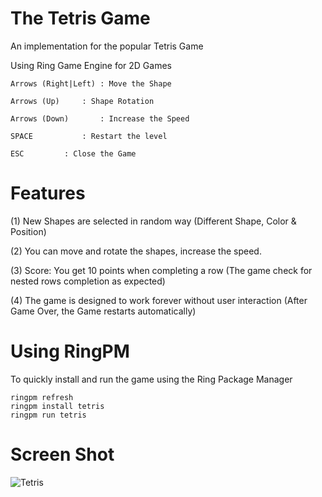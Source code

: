 The Tetris Game
===============

An implementation for the popular Tetris Game 

Using Ring Game Engine for 2D Games 

	Arrows (Right|Left)	: Move the Shape

	Arrows (Up)		: Shape Rotation	

	Arrows (Down)		: Increase the Speed

	SPACE			: Restart the level

	ESC			: Close the Game

# Features

(1) New Shapes are selected in random way (Different Shape, Color & Position)

(2) You can move and rotate the shapes, increase the speed.

(3) Score: You get 10 points when completing a row (The game check for nested rows completion as expected)

(4) The game is designed to work forever without user interaction (After Game Over, the Game restarts automatically)

# Using RingPM

To quickly install and run the game using the Ring Package Manager

	ringpm refresh
	ringpm install tetris
	ringpm run tetris

# Screen Shot

![Tetris](https://github.com/ring-lang/ring/blob/master/applications/tetris/images/tetris.png)


